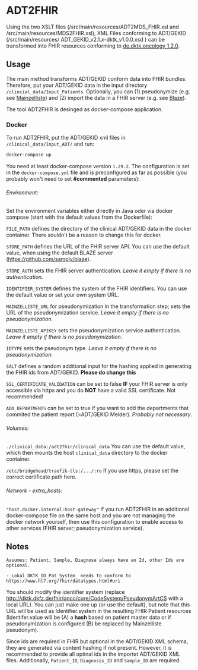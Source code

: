 # ADT2FHIR

Using the two XSLT files (/src/main/resources/ADT2MDS_FHIR.xsl and /src/main/resources/MDS2FHIR.xsl), XML Files 
conforming to ADT/GEKID (/src/main/resources/ ADT_GEKID_v2.1.*x*-dktk_v1.0.0.xsd ) can be transformed into FHIR 
resources conforming to [de.dktk.oncology 1.2.0](https://simplifier.net/packages/de.dktk.oncology/1.2.0).


## Usage

The main method transforms ADT/GEKID conform data into FHIR bundles.
Therefore, put your ADT/GEKID data in the input directory ```/clincial_data/Input_Patients```. 
Optionally, you can (1) pseudonymize (e.g. see [Mainzelliste](https://bitbucket.org/medicalinformatics/mainzelliste)) and (2) import the data in a FHIR server (e.g. see [Blaze](https://github.com/samply/blaze)).

The tool ADT2FHIR is desinged as docker-compose application.


### Docker

To run ADT2FHIR, put the ADT/GEKID xml files in ```/clinical_data/Input_ADT/``` and run:
```sh
docker-compose up
```

You need at least docker-compose version `1.29.2`.
The configuration is set in the ```docker-compose.yml``` file and is preconfigured as far as possible (you probably won't need to set **#commented** parameters):

###### Environment:

Set the environment variables either directly in Java oder via docker compose (start with the default values from the Dockerfile):


```FILE_PATH``` defines the directory of the clinical ADT/GEKID data in the docker container.
There souldn't be a reason to change this for docker.

```STORE_PATH``` defines the URL of the FHIR server API.
You can use the default value, when using the default BLAZE server (https://github.com/samply/blaze).

```STORE_AUTH``` sets the FHIR server authentication. *Leave it empty if there is no authentication.*

```IDENTIFIER_SYSTEM``` defines the system of the FHIR identifiers.
You can use the default value or set your own system URL.

```MAINZELLISTE_URL``` for pseudonymization in the transformation step; sets the URL of the pseudonymization service. *Leave it empty if there is no pseudonymization.*

```MAINZELLISTE_APIKEY``` sets the pseudonymization service authentication. *Leave it empty if there is no pseudonymization.*

```IDTYPE``` sets the pseudonym type. *Leave it empty if there is no pseudonymization.*

```SALT``` defines a random additional input for the hashing applied in generating the FHIR ids from ADT/GEKID. **Please do change this** 

```SSL_CERTIFICATE_VALIDATION``` can be set to false **IF** your FHIR server is only accessible via https and you do **NOT** have a valid SSL certificate. Not recommended!

```ADD_DEPARTMENTS``` can be set to true if you want to add the departments that commited the patient report (=ADT/GEKID Melder). *Probably not  necessary*.

###### Volumes:

```./clinical_data:/adt2fhir/clinical_data``` You can use the default value, which then mounts the host ```clinical_data``` directory to the docker container.

```/etc/bridgehead/traefik-tls:/.../:ro``` If you use https, please set the correct certificate path here.

###### Network - extra_hosts:
``"host.docker.internal:host-gateway"`` If you run ADT2FHIR in an additional docker-compose file on the same host and you are not managing the docker network yourself, then use this configuration to enable access to other services (FHIR server; pseudonymization service).


## Notes

    Assumes: Patient, Sample, Diagnose always have an Id, other Ids are optional.
    
    -_Lokal_DKTK_ID_Pat_System_ needs to conform to https://www.hl7.org/fhir/datatypes.html#uri

You should modify the identifier system (replace http://dktk.dkfz.de/fhir/onco/core/CodeSystem/PseudonymArtCS with
a local URL). You can just make one up (or use the default), but note that this URL will be used as Identifier.system
in the resulting FHIR Patient resources (Identifer.value will be (A) a **hash** based on patient master data or if pseudonymization 
is configured (B) be replaced by Mainzelliste pseudonym).

Since ids are required in FHIR but optional in the ADT/GEKID XML schema, they are generated via content hashing
if not present. However, it is recommended to provide all optinal ids in the importet ADT/GEKID XML files.
Additionally, ```Patient_ID```, ```Diagnosis_ID``` and ```Sample_ID``` are required. 
